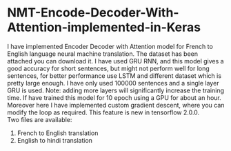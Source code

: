 # NMT-Encode-Decoder-With-Attention-implemented-in-Keras
I have implemented Encoder Decoder with Attention model for French to English language neural machine translation. The dataset has been attached you can download it. I have used GRU RNN, and this model gives a good accuracy for short sentences, but might not perform well for long sentences, for better performance use LSTM and different dataset which is pretty large enough. I have only used 100000 sentences and a single layer GRU is used. Note: adding more layers will significantly increase the training time. If have trained this model for 10 epoch using a GPU for about an hour. Moreover here I have implemented custom gradient descent, where you can modify the loop as required. This feature is new in tensorflow 2.0.0.  
Two files are available:
1. French to English translation
2. English to hindi translation
